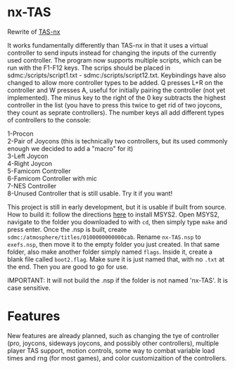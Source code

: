 # nx-TAS
Rewrite of [TAS-nx](https://github.com/hamhub7/TAS-nx)

It works fundamentally differently than TAS-nx in that it uses a virtual controller to send inputs instead for changing the inputs of the currently used controller. The program now supports multiple scripts, which can be run with the F1-F12 keys. The scrips should be placed in sdmc:/scripts/script1.txt - sdmc:/scripts/script12.txt. Keybindings have also changed to allow more controller types to be added. Q presses L+R on the controller and W presses A, useful for initially pairing the controller (not yet implemented). The minus key to the right of the 0 key subtracts the highest controller in the list (you have to press this twice to get rid of two joycons, they count as seprate controllers). The number keys all add different types of controllers to the console: 

1-Procon  
2-Pair of Joycons (this is technically two controllers, but its used commonly enough we decided to add a "macro" for it)  
3-Left Joycon  
4-Right Joycon  
5-Famicom Controller  
6-Famicom Controller with mic  
7-NES Controller  
8-Unused Controller that is still usable. Try it if you want!

This project is still in early development, but it is usable if built from source. How to build it: follow the directions [here](https://switchbrew.org/wiki/Setting_up_Development_Environment) to install MSYS2. Open MSYS2, navigate to the folder you downloaded to with `cd`, then simply type `make` and press enter. Once the .nsp is built, create `sdmc:/atmosphere/titles/0100000000000cab`. Rename `nx-TAS.nsp` to `exefs.nsp`, then move it to the empty folder you just created. In that same folder, also make another folder simply named `flags`. Inside it, create a blank file called `boot2.flag`. Make sure it is just named that, with no `.txt` at the end. Then you are good to go for use.

IMPORTANT: It will not build the .nsp if the folder is not named 'nx-TAS'. It is case sensitive.

# Features
New features are already planned, such as changing the tye of controller (pro, joycons, sideways joycons, and possibly other controllers), multiple player TAS support, motion controls, some way to combat variable load times and rng (for most games), and color customizaition of the controllers.
